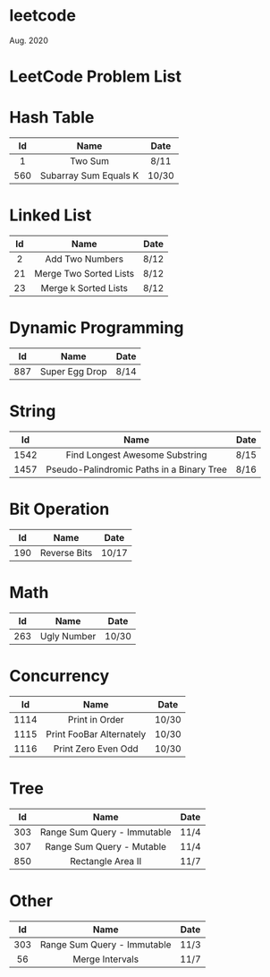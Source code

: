 # leetcode
Aug. 2020 

# LeetCode Problem List

# Hash Table

| Id | Name | Date |
|:---:| :------: | :----: |
| 1 | Two Sum | 8/11 |
| 560 | Subarray Sum Equals K | 10/30 |

# Linked List

| Id | Name | Date |
|:---:| :------: | :----: |
| 2 | Add Two Numbers | 8/12 |
| 21 | Merge Two Sorted Lists | 8/12 |
| 23 | Merge k Sorted Lists | 8/12 |

# Dynamic Programming

| Id | Name | Date |
|:---:| :------: | :----: |
| 887 | Super Egg Drop | 8/14 |

# String

| Id | Name | Date |
|:---:| :------: | :----: |
| 1542 | Find Longest Awesome Substring | 8/15 |
| 1457 | Pseudo-Palindromic Paths in a Binary Tree | 8/16 |

# Bit Operation

| Id | Name | Date |
|:---:| :------: | :----: |
| 190 | Reverse Bits | 10/17 |

# Math
| Id | Name | Date |
|:---:| :------: | :----: |
| 263 | Ugly Number | 10/30 |

# Concurrency
| Id | Name | Date |
|:---:| :------: | :----: |
| 1114 | Print in Order | 10/30 |
| 1115 | Print FooBar Alternately | 10/30 |
| 1116 | Print Zero Even Odd | 10/30 |

# Tree
| Id | Name | Date |
|:---:| :------: | :----: |
| 303 | Range Sum Query - Immutable | 11/4 |
| 307 | Range Sum Query - Mutable | 11/4 |
| 850 | Rectangle Area II | 11/7 |

# Other
| Id | Name | Date |
|:---:| :------: | :----: |
| 303 | Range Sum Query - Immutable | 11/3 |
| 56 | Merge Intervals | 11/7 |